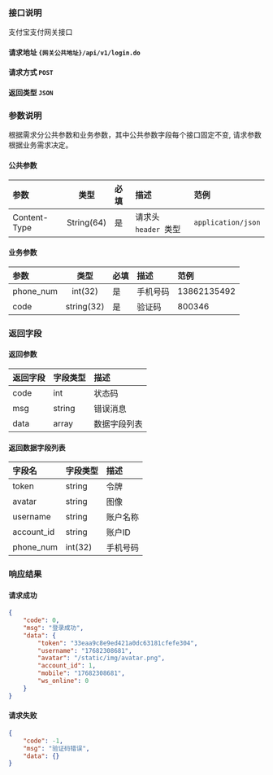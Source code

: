 ### 接口说明

支付宝支付网关接口

#### 请求地址 `{网关公共地址}/api/v1/login.do`

#### 请求方式 `POST`

#### 返回类型 `JSON`

### 参数说明
根据需求分公共参数和业务参数，其中公共参数字段每个接口固定不变, 请求参数根据业务需求决定。

#### 公共参数
| 参数      | 类型 |  必填   | 描述  |范例  |
| :--------- |  :--: | :----- |:----- |:----- |
| Content-Type |String(64) |是| 请求头 `header `类型 | `application/json` |

#### 业务参数  
| 参数    | 类型     | 必填 | 描述 | 范例  |
| :--------- |  :--: | :----- |:----- |:----- |
| phone_num| int(32)  |  是  | 手机号码| 13862135492 |
| code| string(32)  |  是  | 验证码    | 800346 |

### 返回字段  

####  返回参数  

| 返回字段        | 字段类型 | 描述        |
| :------------- | :----- |  :-------- |
| code        | int |  状态码        |
| msg        | string |  错误消息      |
| data           | array  |  数据字段列表     |

#### 返回数据字段列表   

| 字段名          | 字段类型   | 描述     |
| :------------- | :----- |  :-------- |
| token | string |  令牌 |
|avatar|string|图像|
| username | string |  账户名称  |
| account_id | string |  账户ID |
| phone_num| int(32)  |  手机号码| 

### 响应结果  

#### 请求成功  
```json
{
    "code": 0,
    "msg": "登录成功",
    "data": {
        "token": "33eaa9c8e9ed421a0dc63181cfefe304",
        "username": "17682308681",
        "avatar": "/static/img/avatar.png",
        "account_id": 1,
        "mobile": "17682308681",
        "ws_online": 0
    }
}
```

#### 请求失败  
```json
{
    "code": -1,
    "msg": "验证码错误",
    "data": {}
}
```
